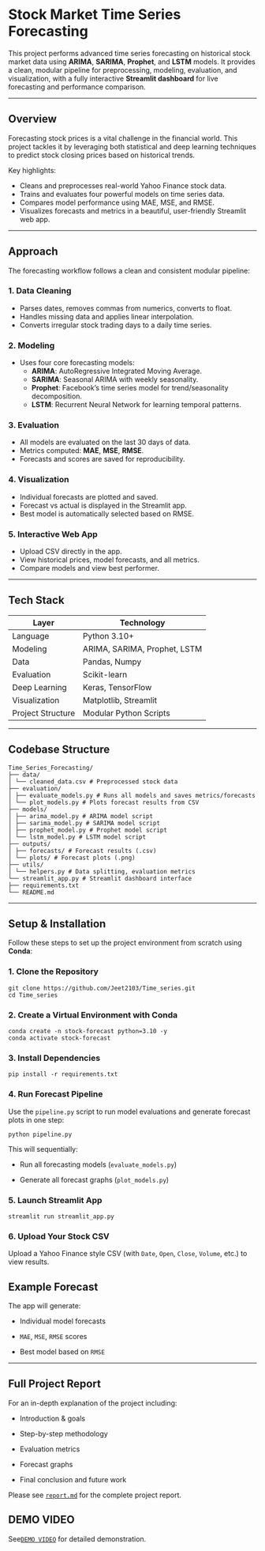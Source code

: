 # Stock Market Time Series Forecasting

This project performs advanced time series forecasting on historical stock market data using **ARIMA**, **SARIMA**, **Prophet**, and **LSTM** models. It provides a clean, modular pipeline for preprocessing, modeling, evaluation, and visualization, with a fully interactive **Streamlit dashboard** for live forecasting and performance comparison.

---

## Overview

Forecasting stock prices is a vital challenge in the financial world. This project tackles it by leveraging both statistical and deep learning techniques to predict stock closing prices based on historical trends.

Key highlights:
- Cleans and preprocesses real-world Yahoo Finance stock data.
- Trains and evaluates four powerful models on time series data.
- Compares model performance using MAE, MSE, and RMSE.
- Visualizes forecasts and metrics in a beautiful, user-friendly Streamlit web app.

---

## Approach

The forecasting workflow follows a clean and consistent modular pipeline:

### 1. **Data Cleaning**
- Parses dates, removes commas from numerics, converts to float.
- Handles missing data and applies linear interpolation.
- Converts irregular stock trading days to a daily time series.

### 2. **Modeling**
- Uses four core forecasting models:
  - **ARIMA**: AutoRegressive Integrated Moving Average.
  - **SARIMA**: Seasonal ARIMA with weekly seasonality.
  - **Prophet**: Facebook’s time series model for trend/seasonality decomposition.
  - **LSTM**: Recurrent Neural Network for learning temporal patterns.

### 3. **Evaluation**
- All models are evaluated on the last 30 days of data.
- Metrics computed: **MAE**, **MSE**, **RMSE**.
- Forecasts and scores are saved for reproducibility.

### 4. **Visualization**
- Individual forecasts are plotted and saved.
- Forecast vs actual is displayed in the Streamlit app.
- Best model is automatically selected based on RMSE.

### 5. **Interactive Web App**
- Upload CSV directly in the app.
- View historical prices, model forecasts, and all metrics.
- Compare models and view best performer.

---

## Tech Stack

| Layer             | Technology              |
|------------------|-------------------------|
| Language          | Python 3.10+            |
| Modeling          | ARIMA, SARIMA, Prophet, LSTM |
| Data              | Pandas, Numpy           |
| Evaluation        | Scikit-learn            |
| Deep Learning     | Keras, TensorFlow       |
| Visualization     | Matplotlib, Streamlit   |
| Project Structure | Modular Python Scripts  |

---

## Codebase Structure

```
Time_Series_Forecasting/
├── data/
│ └── cleaned_data.csv # Preprocessed stock data
├── evaluation/
│ ├── evaluate_models.py # Runs all models and saves metrics/forecasts
│ └── plot_models.py # Plots forecast results from CSV
├── models/
│ ├── arima_model.py # ARIMA model script
│ ├── sarima_model.py # SARIMA model script
│ ├── prophet_model.py # Prophet model script
│ └── lstm_model.py # LSTM model script
├── outputs/
│ ├── forecasts/ # Forecast results (.csv)
│ └── plots/ # Forecast plots (.png)
├── utils/
│ └── helpers.py # Data splitting, evaluation metrics
└── streamlit_app.py # Streamlit dashboard interface
├── requirements.txt
└── README.md
```
---

## Setup & Installation

Follow these steps to set up the project environment from scratch using **Conda**:

### 1. Clone the Repository

```
git clone https://github.com/Jeet2103/Time_series.git
cd Time_series
```
### 2. Create a Virtual Environment with Conda
```
conda create -n stock-forecast python=3.10 -y
conda activate stock-forecast

```
### 3. Install Dependencies
```
pip install -r requirements.txt

```
### 4. Run Forecast Pipeline
Use the `pipeline.py` script to run model evaluations and generate forecast plots in one step:
```
python pipeline.py
```
This will sequentially:

- Run all forecasting models (`evaluate_models.py`)

- Generate all forecast graphs (`plot_models.py`)

### 5. Launch Streamlit App
```
streamlit run streamlit_app.py

```
### 6. Upload Your Stock CSV
Upload a Yahoo Finance style CSV (with `Date`, `Open`, `Close`, `Volume`, etc.) to view results.

## Example Forecast
The app will generate:

- Individual model forecasts

- `MAE`, `MSE`, `RMSE` scores

- Best model based on `RMSE`

---
## Full Project Report
For an in-depth explanation of the project including:

- Introduction & goals

- Step-by-step methodology

- Evaluation metrics

- Forecast graphs

- Final conclusion and future work

Please see [`report.md`](./report.md) for the complete project report.

## DEMO VIDEO
 See[`DEMO VIDEO`](./DEMO_VIDEO.mp4) for detailed demonstration. 